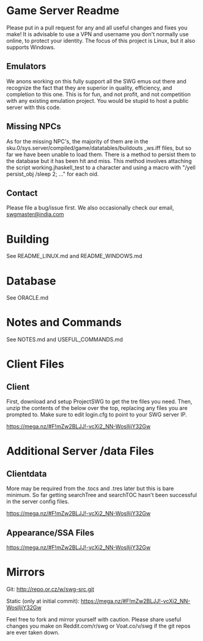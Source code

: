 # Game Server Readme

Please put in a pull request for any and all useful changes and fixes you make! It is advisable to use a VPN and username you don't normally use online, to protect your identity. The focus of this project is Linux, but it also supports Windows.

## Emulators

We anons working on this fully support all the SWG emus out there and recognize the fact that they are superior in quality, efficiency, and completion to this one. This is for fun, and not profit, and not competition with any existing emulation project. You would be stupid to host a public server with this code.

## Missing NPCs

As for the missing NPC's, the majority of them are in the sku.0/sys.server/compiled/game/datatables/buildouts _ws.iff files, but so far we have been unable to load them. There is a method to persist them to the database but it has been hit and miss. This method involves attaching the script working.jhaskell_test to a character and using a macro with "/yell persist_obj <oid> /sleep 2; ..." for each oid.

## Contact

Please file a bug/issue first. We also occasionally check our email, swgmaster@india.com

# Building

See README_LINUX.md and README_WINDOWS.md

# Database

See ORACLE.md

# Notes and Commands

See NOTES.md and USEFUL_COMMANDS.md

# Client Files

## Client

First, download and setup ProjectSWG to get the tre files you need. Then, unzip the contents of the below over the top, replacing any files you are prompted to. Make sure to edit login.cfg to point to your SWG server IP.

https://mega.nz/#F!mZw2BLJJ!-vcXi2_NN-WoslIjiY32Gw

# Additional Server /data Files

## Clientdata 

More may be required from the .tocs and .tres later but this is bare minimum. So far getting searchTree and searchTOC hasn't been successful in the server config files.

https://mega.nz/#F!mZw2BLJJ!-vcXi2_NN-WoslIjiY32Gw


## Appearance/SSA Files

https://mega.nz/#F!mZw2BLJJ!-vcXi2_NN-WoslIjiY32Gw


# Mirrors

Git: http://repo.or.cz/w/swg-src.git


Static (only at initial commit): https://mega.nz/#F!mZw2BLJJ!-vcXi2_NN-WoslIjiY32Gw


Feel free to fork and mirror yourself with caution. Please share useful changes you make on Reddit.com/r/swg or Voat.co/v/swg if the git repos are ever taken down.
